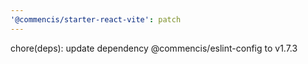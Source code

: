 ```yaml
---
'@commencis/starter-react-vite': patch
---
```


chore(deps): update dependency @commencis/eslint-config to v1.7.3
